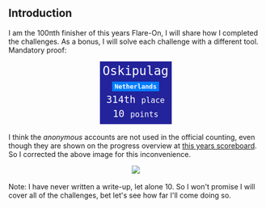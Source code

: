 ## Introduction

I am the 100πth finisher of this years Flare-On, I will share how I completed the challenges. As a bonus, I will solve each challenge with a different tool. Mandatory proof:

<div style="text-align:center"><img src="/images/314.png"/></div>

I think the *anonymous* accounts are not used in the official counting, even though they are shown on the progress overview at [this years scoreboard](https://2021.flare-on.com/scoreboard). So I corrected the above image for this inconvenience.



<div style="text-align:center"><img src="https://www.fireeye.com/content/dam/fireeye-www/blog/images/flare-on8/flare-on8.png" /></div>


Note: I have never written a write-up, let alone 10. So I won't promise I will cover all of the challenges, bet let's see how far I'll come doing so.

